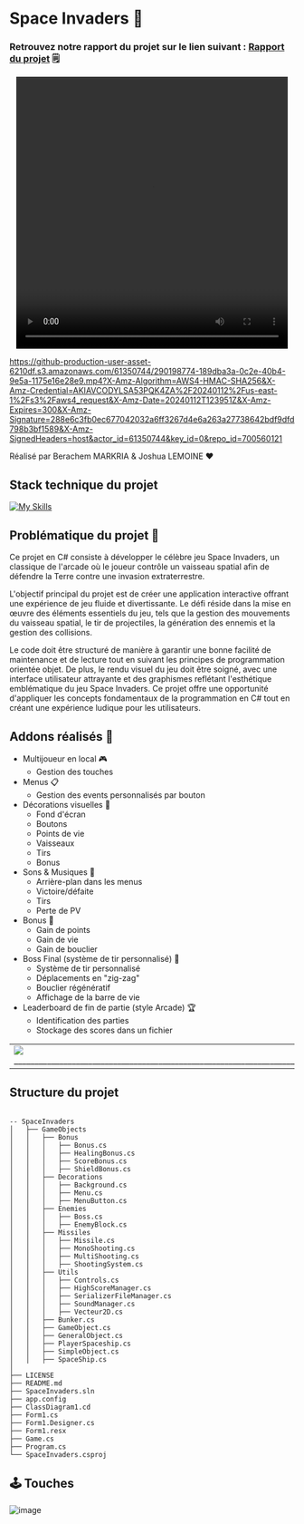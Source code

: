 # Space Invaders 👾
### Retrouvez notre rapport du projet sur le lien suivant : [Rapport du projet](/Rapport_Space_Invaders.pdf) 🗒️

<center>
  <video width="480" height="480" controls>
    <source src="https://igadvisory.fr/opendata/spaceInvaders/space_invader_demo.mp4" type="video/mp4">
  </video>
</center>

https://github-production-user-asset-6210df.s3.amazonaws.com/61350744/290198774-189dba3a-0c2e-40b4-9e5a-1175e16e28e9.mp4?X-Amz-Algorithm=AWS4-HMAC-SHA256&X-Amz-Credential=AKIAVCODYLSA53PQK4ZA%2F20240112%2Fus-east-1%2Fs3%2Faws4_request&X-Amz-Date=20240112T123951Z&X-Amz-Expires=300&X-Amz-Signature=288e6c3fb0ec677042032a6ff3267d4e6a263a27738642bdf9dfd798b3bf1589&X-Amz-SignedHeaders=host&actor_id=61350744&key_id=0&repo_id=700560121


Réalisé par Berachem MARKRIA & Joshua LEMOINE ❤

## Stack technique du projet
[![My Skills](https://skillicons.dev/icons?i=cs,visualstudio)](https://skillicons.dev)

## Problématique du projet 🚀
Ce projet en C# consiste à développer le célèbre jeu Space
Invaders, un classique de l'arcade où le joueur contrôle un vaisseau
spatial afin de défendre la Terre contre une invasion extraterrestre.

L'objectif principal du projet est de créer une application
interactive offrant une expérience de jeu fluide et divertissante. Le
défi réside dans la mise en œuvre des éléments essentiels du jeu, tels
que la gestion des mouvements du vaisseau spatial, le tir de
projectiles, la génération des ennemis et la gestion des collisions.

Le code doit être structuré de manière à garantir une bonne
facilité de maintenance et de lecture tout en suivant les principes de
programmation orientée objet. De plus, le rendu visuel du jeu doit
être soigné, avec une interface utilisateur attrayante et des
graphismes reflétant l'esthétique emblématique du jeu Space Invaders.
Ce projet offre une opportunité d'appliquer les concepts fondamentaux
de la programmation en C# tout en créant une expérience ludique pour
les utilisateurs.

## Addons réalisés 🌟
- Multijoueur en local 🎮
  - Gestion des touches
- Menus 📋
  - Gestion des events personnalisés par bouton
- Décorations visuelles 🎨
  - Fond d'écran
  - Boutons
  - Points de vie
  - Vaisseaux
  - Tirs
  - Bonus
- Sons & Musiques 🎵
  - Arrière-plan dans les menus
  - Victoire/défaite
  - Tirs
  - Perte de PV
- Bonus 🎁
  - Gain de points
  - Gain de vie
  - Gain de bouclier
- Boss Final (système de tir personnalisé) 👾
  - Système de tir personnalisé
  - Déplacements en "zig-zag"
  - Bouclier régénératif
  - Affichage de la barre de vie
- Leaderboard de fin de partie (style Arcade) 🏆
  - Identification des parties
  - Stockage des scores dans un fichier

<table border="0">
    <tr>
        <td>
          <img src="https://igadvisory.fr/opendata/spaceInvaders/2v2_game.png" />
            _______________________________________________________________________
        </td>
        <td>
            <img src="https://igadvisory.fr/opendata/spaceInvaders/final_boss.png"/>
            _______________________________________________________________________
        </td>
        <td>
            <img src="https://igadvisory.fr/opendata/spaceInvaders/highscore.png" />
            _______________________________________________________________________
        </td>
    </tr>
</table>

## Structure du projet 
```

-- SpaceInvaders
│   ├── GameObjects
│   │   ├── Bonus
│   │   │   ├── Bonus.cs
│   │   │   ├── HealingBonus.cs
│   │   │   ├── ScoreBonus.cs
│   │   │   ├── ShieldBonus.cs
│   │   ├── Decorations
│   │   │   ├── Background.cs
│   │   │   ├── Menu.cs
│   │   │   ├── MenuButton.cs
│   │   ├── Enemies
│   │   │   ├── Boss.cs
│   │   │   ├── EnemyBlock.cs
│   │   ├── Missiles
│   │   │   ├── Missile.cs
│   │   │   ├── MonoShooting.cs
│   │   │   ├── MultiShooting.cs
│   │   │   ├── ShootingSystem.cs
│   │   ├── Utils
│   │   │   ├── Controls.cs
│   │   │   ├── HighScoreManager.cs
│   │   │   ├── SerializerFileManager.cs
│   │   │   ├── SoundManager.cs
│   │   │   ├── Vecteur2D.cs
│   │   ├── Bunker.cs
│   │   ├── GameObject.cs
│   │   ├── GeneralObject.cs
│   │   ├── PlayerSpaceship.cs
│   │   ├── SimpleObject.cs
│   │   ├── SpaceShip.cs
│
├── LICENSE
├── README.md
├── SpaceInvaders.sln
├── app.config
├── ClassDiagram1.cd
├── Form1.cs
├── Form1.Designer.cs
├── Form1.resx
├── Game.cs
├── Program.cs
└── SpaceInvaders.csproj
```
## 🕹️ Touches

![image](https://github.com/ESIEECourses/projet-spaceinvaders2023-berachem-markria-joshua-lemoine/assets/61350744/b912d5c3-44a0-4c78-9ece-027aa748988f)


